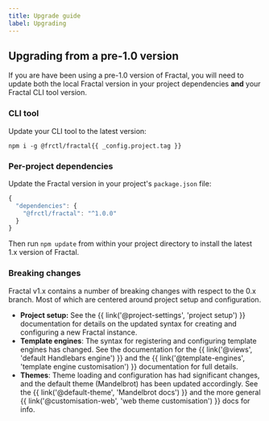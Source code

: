 ```yaml
---
title: Upgrade guide
label: Upgrading
---
```



## Upgrading from a pre-1.0 version

If you are have been using a pre-1.0 version of Fractal, you will need to update both the local Fractal version in your project dependencies **and** your Fractal CLI tool version.

### CLI tool

Update your CLI tool to the latest version:

```plain
npm i -g @frctl/fractal{{ _config.project.tag }}
```

### Per-project dependencies

Update the Fractal version in your project's `package.json` file:

```js
{
  "dependencies": {
    "@frctl/fractal": "^1.0.0"
  }
}
```

Then run `npm update` from within your project directory to install the latest 1.x version of Fractal.

### Breaking changes

Fractal v1.x contains a number of breaking changes with respect to the 0.x branch. Most of which are centered around project setup and configuration.

* **Project setup:** See the {{ link('@project-settings', 'project setup') }} documentation for details on the updated syntax for creating and configuring a new Fractal instance.
* **Template engines**: The syntax for registering and configuring template engines has changed. See the documentation for the {{ link('@views', 'default Handlebars engine') }} and the {{ link('@template-engines', 'template engine customisation') }} documentation for full details.
* **Themes**: Theme loading and configuration has had significant changes, and the default theme (Mandelbrot) has been updated accordingly. See the {{ link('@default-theme', 'Mandelbrot docs') }} and the more general {{ link('@customisation-web', 'web theme customisation') }} docs for info.
